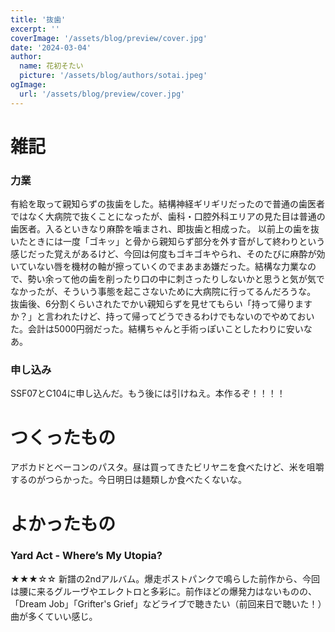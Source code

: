 ```yaml
---
title: '抜歯'
excerpt: ''
coverImage: '/assets/blog/preview/cover.jpg'
date: '2024-03-04'
author:
  name: 花初そたい
  picture: '/assets/blog/authors/sotai.jpeg'
ogImage:
  url: '/assets/blog/preview/cover.jpg'
---
```

# 雑記
### 力業
有給を取って親知らずの抜歯をした。結構神経ギリギリだったので普通の歯医者ではなく大病院で抜くことになったが、歯科・口腔外科エリアの見た目は普通の歯医者。入るといきなり麻酔を噛まされ、即抜歯と相成った。
以前上の歯を抜いたときには一度「ゴキッ」と骨から親知らず部分を外す音がして終わりという感じだった覚えがあるけど、今回は何度もゴキゴキやられ、そのたびに麻酔が効いていない唇を機材の軸が擦っていくのでまあまあ嫌だった。結構な力業なので、勢い余って他の歯を削ったり口の中に刺さったりしないかと思うと気が気でなかったが、そういう事態を起こさないために大病院に行ってるんだろうな。
抜歯後、6分割くらいされたでかい親知らずを見せてもらい「持って帰りますか？」と言われたけど、持って帰ってどうできるわけでもないのでやめておいた。会計は5000円弱だった。結構ちゃんと手術っぽいことしたわりに安いなあ。

### 申し込み
SSF07とC104に申し込んだ。もう後には引けねえ。本作るぞ！！！！

# つくったもの
アボカドとベーコンのパスタ。昼は買ってきたビリヤニを食べたけど、米を咀嚼するのがつらかった。今日明日は麺類しか食べたくないな。

# よかったもの
### Yard Act - Where’s My Utopia?
★★★☆☆
新譜の2ndアルバム。爆走ポストパンクで鳴らした前作から、今回は腰に来るグルーヴやエレクトロと多彩に。前作ほどの爆発力はないものの、「Dream Job」「Grifter's Grief」などライブで聴きたい（前回来日で聴いた！）曲が多くていい感じ。